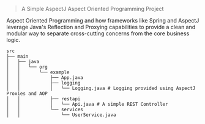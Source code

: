 >  A Simple AspectJ Aspect Oriented Programming Project


Aspect Oriented Programming and how frameworks like Spring and AspectJ leverage
Java's Reflection and Proxying capabilities to provide a clean and modular way
to separate cross-cutting concerns from the core business logic.


``` shell
src
├── main
│   ├── java
│   │   └── org
│   │       └── example
│   │           ├── App.java
│   │           ├── logging
│   │           │   └── Logging.java # Logging provided using AspectJ Proxies and AOP
│   │           ├── restapi
│   │           │   └── Api.java # A simple REST Controller
│   │           └── services
│   │               └── UserService.java
```
